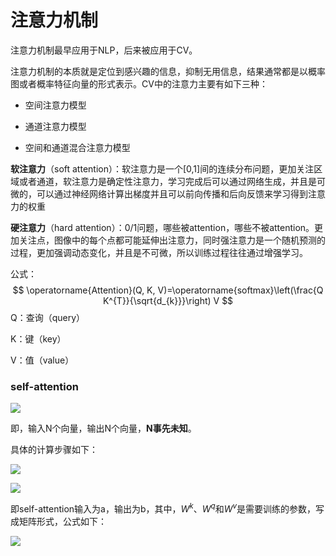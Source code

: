 # 注意力机制

注意力机制最早应用于NLP，后来被应用于CV。

注意力机制的本质就是定位到感兴趣的信息，抑制无用信息，结果通常都是以概率图或者概率特征向量的形式表示。CV中的注意力主要有如下三种：

- 空间注意力模型

- 通道注意力模型
- 空间和通道混合注意力模型



**软注意力**（soft attention）：软注意力是一个[0,1]间的连续分布问题，更加关注区域或者通道，软注意力是确定性注意力，学习完成后可以通过网络生成，并且是可微的，可以通过神经网络计算出梯度并且可以前向传播和后向反馈来学习得到注意力的权重

**硬注意力**（hard attention）：0/1问题，哪些被attention，哪些不被attention。更加关注点，图像中的每个点都可能延伸出注意力，同时强注意力是一个随机预测的过程，更加强调动态变化，并且是不可微，所以训练过程往往通过增强学习。





公式：
$$
\operatorname{Attention}(Q, K, V)=\operatorname{softmax}\left(\frac{Q K^{T}}{\sqrt{d_{k}}}\right) V
$$
Q：查询（query）

K：键（key）

V：值（value）



### self-attention

![](https://gitee.com/liu-huilin/markdownimg/raw/main/img2022/note_attention_selfa1.png)

即，输入N个向量，输出N个向量，**N事先未知**。

具体的计算步骤如下：

![](https://gitee.com/liu-huilin/markdownimg/raw/main/img2022/note_attention_selfa2.png)

![](https://gitee.com/liu-huilin/markdownimg/raw/main/img2022/note_attention_selfa3.png)

即self-attention输入为a，输出为b，其中，$W^k$、$W^q$和$W^v$是需要训练的参数，写成矩阵形式，公式如下：

![](https://gitee.com/liu-huilin/markdownimg/raw/main/img2022/note_attention_selfa4.png)
